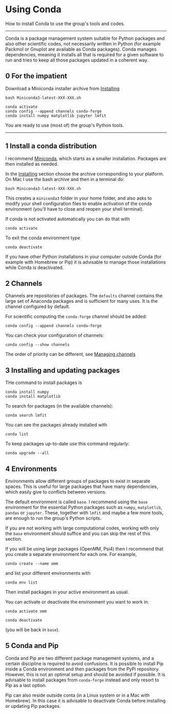 # Using Conda

How to install Conda to use the group's tools and codes.

----

Conda is a package management system suitable for Python packages and also other scientific codes, not necessarily written in Python (for example Packmol or Gnuplot are available as Conda packages). Conda manages dependencies, meaning it installs all that is required for a given software to run and tries to keep all those packages updated in a coherent way.

## 0 For the impatient

Download a Miniconda installer archive from [Installing](https://docs.conda.io/en/latest/miniconda.html#installing)

    bash Miniconda3-latest-XXX-XXX.sh

    conda activate
    conda config --append channels conda-forge
    conda install numpy matplotlib jupyter lmfit

You are ready to use (most of) the group's Python tools.


----

## 1 Install a conda distribution

I recommend [Miniconda](https://docs.conda.io/en/latest/miniconda.html), which starts as a smaller installation. Packages are then installed as needed.

In the [Installing](https://docs.conda.io/en/latest/miniconda.html#installing) section choose the archive corresponding to your platform. On Mac I use the bash archive and then in a terminal do:

    bash Miniconda3-latest-XXX-XXX.sh

This creates a `miniconda3` folder in your home folder, and also asks to modify your shell configuration files to enable activation of the conda environment (you'll have to close and reopen your shell terminal).

If conda is not activated automatically you can do that with

    conda activate

To exit the conda environment type

    conda deactivate

If you have other Python installations in your computer outside Conda (for example with Homebrew or Pip) it is advisable to manage those installations while Conda is deactivated.

## 2 Channels

Channels are repositories of packages. The `defaults` channel contains the large set of Anaconda packages and is sufficient for many uses. It is the channel configured by default.

For scientific computing the `conda-forge` channel should be added:

    conda config --append channels conda-forge

You can check your configuration of channels:

    conda config --show channels

The order of priority can be different, see [Managing channels](https://conda.io/projects/conda/en/latest/user-guide/tasks/manage-channels.html)


## 3 Installing and updating packages

THe command to install packages is

    conda install numpy
    conda install matplotlib

To search for packages (in the available channels):

    conda search lmfit

You can see the packages already installed with

    conda list

To keep packages up-to-date use this command regularly:

    conda upgrade --all


## 4 Environments

Environments allow different groups of packages to exist in separate spaces. This is useful for large packages that have many dependencies, which easily give to conflicts between versions.

The default environment is called `base`. I recommend using the `base` environment for the essential Python packages such as `numpy`, `matplotlib`, `pandas` or `jupyter`. These, together with `lmfit` and maybe a few more tools, are enough to run the group's Python scripts.

If you are not working with large computational codes, working with only the `base` environment should suffice and you can skip the rest of this section.

If you will be using large packages (OpenMM, Psi4) then I recommend that you create a separate environment for each one. For example,

    conda create --name omm

and list your different environments with

    conda env list

Then install packages in your active environment as usual.

You can activate or deactivate the environment you want to work in:

    conda activate omm

    conda deactivate

(you will be back in `base`).


## 5 Conda and Pip

Conda and Pip are two different package management systems, and a certain discipline is required to avoid confusions. It is possible to install Pip inside a Conda environment and then packages from the PyPi repository. However, this is not an optimal setup and should be avoided if possible. It is advisable to install packages from `conda-forge` instead and only resort to Pip as a last option.

Pip can also reside outside conta (in a Linux system or in a Mac with Homebrew). In this case it is advisable to deactivate Conda before installing or updating Pip packages.
